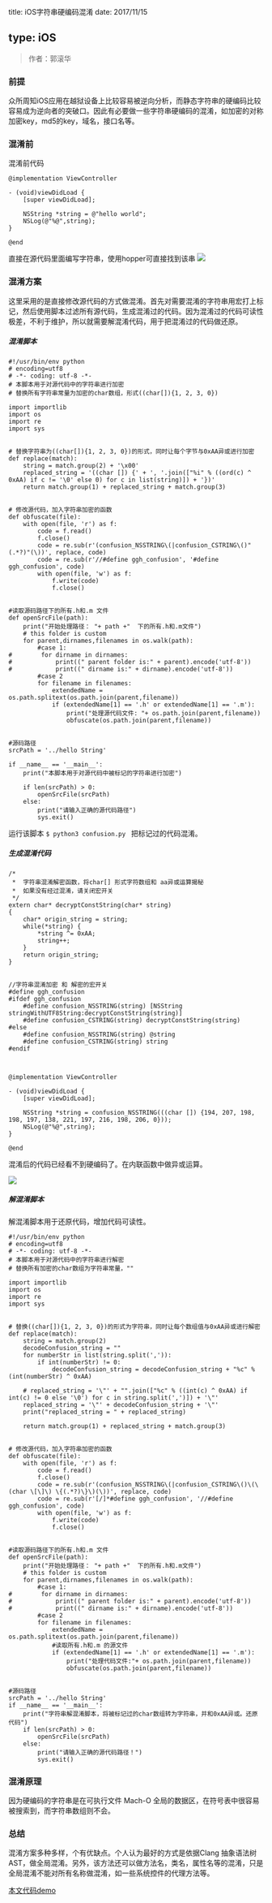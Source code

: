 title: iOS字符串硬编码混淆
date: 2017/11/15


type: iOS
---

> 作者：郭滚华



### 前提

众所周知iOS应用在越狱设备上比较容易被逆向分析，而静态字符串的硬编码比较容易成为逆向者的突破口。因此有必要做一些字符串硬编码的混淆，如加密的对称加密key，md5的key，域名，接口名等。

<!-- more -->



### 混淆前
混淆前代码

```
@implementation ViewController

- (void)viewDidLoad {
    [super viewDidLoad];

    NSString *string = @"hello world";
    NSLog(@"%@",string);
}

@end
```
直接在源代码里面编写字符串，使用hopper可直接找到该串
![](http://upload-images.jianshu.io/upload_images/1290895-8ddbf775d496c356.png?imageMogr2/auto-orient/strip%7CimageView2/2/w/1240)

### 混淆方案
这里采用的是直接修改源代码的方式做混淆。首先对需要混淆的字符串用宏打上标记，然后使用脚本过滤所有源代码，生成混淆过的代码。因为混淆过的代码可读性极差，不利于维护，所以就需要解混淆代码，用于把混淆过的代码做还原。

##### 混淆脚本
```
#!/usr/bin/env python
# encoding=utf8
# -*- coding: utf-8 -*-
# 本脚本用于对源代码中的字符串进行加密
# 替换所有字符串常量为加密的char数组，形式((char[]){1, 2, 3, 0})

import importlib
import os
import re
import sys


# 替换字符串为((char[]){1, 2, 3, 0})的形式，同时让每个字节与0xAA异或进行加密
def replace(match):
    string = match.group(2) + '\x00'
    replaced_string = '((char []) {' + ', '.join(["%i" % ((ord(c) ^ 0xAA) if c != '\0' else 0) for c in list(string)]) + '})'
    return match.group(1) + replaced_string + match.group(3)


# 修改源代码，加入字符串加密的函数
def obfuscate(file):
    with open(file, 'r') as f:
        code = f.read()
        f.close()
        code = re.sub(r'(confusion_NSSTRING\(|confusion_CSTRING\()"(.*?)"(\))', replace, code)
        code = re.sub(r'//#define ggh_confusion', '#define ggh_confusion', code)
        with open(file, 'w') as f:
            f.write(code)
            f.close()


#读取源码路径下的所有.h和.m 文件
def openSrcFile(path):    
    print("开始处理路径： "+ path +"  下的所有.h和.m文件")
    # this folder is custom
    for parent,dirnames,filenames in os.walk(path):
        #case 1:
#        for dirname in dirnames:
#            print((" parent folder is:" + parent).encode('utf-8'))
#            print((" dirname is:" + dirname).encode('utf-8'))
        #case 2
        for filename in filenames:
            extendedName = os.path.splitext(os.path.join(parent,filename))
            if (extendedName[1] == '.h' or extendedName[1] == '.m'):
                print("处理源代码文件: "+ os.path.join(parent,filename))
                obfuscate(os.path.join(parent,filename))


#源码路径
srcPath = '../hello String'

if __name__ == '__main__':
    print("本脚本用于对源代码中被标记的字符串进行加密")

    if len(srcPath) > 0:
        openSrcFile(srcPath)
    else:
        print("请输入正确的源代码路径")
        sys.exit()

```
运行该脚本 ``` $ python3 confusion.py  ``` 把标记过的代码混淆。

##### 生成混淆代码

```
/*
 *  字符串混淆解密函数，将char[] 形式字符数组和 aa异或运算揭秘
 *  如果没有经过混淆，请关闭宏开关
 */
extern char* decryptConstString(char* string)
{
    char* origin_string = string;
    while(*string) {
        *string ^= 0xAA;
        string++;
    }
    return origin_string;
}


//字符串混淆加密 和 解密的宏开关
#define ggh_confusion
#ifdef ggh_confusion
    #define confusion_NSSTRING(string) [NSString stringWithUTF8String:decryptConstString(string)]
    #define confusion_CSTRING(string) decryptConstString(string)
#else
    #define confusion_NSSTRING(string) @string
    #define confusion_CSTRING(string) string
#endif



@implementation ViewController

- (void)viewDidLoad {
    [super viewDidLoad];

    NSString *string = confusion_NSSTRING(((char []) {194, 207, 198, 198, 197, 138, 221, 197, 216, 198, 206, 0}));
    NSLog(@"%@",string);
}

@end
```

混淆后的代码已经看不到硬编码了。在内联函数中做异或运算。

![](http://upload-images.jianshu.io/upload_images/1290895-fe79fc2f492c66b1.png?imageMogr2/auto-orient/strip%7CimageView2/2/w/1240)

##### 解混淆脚本
解混淆脚本用于还原代码，增加代码可读性。

```
#!/usr/bin/env python
# encoding=utf8
# -*- coding: utf-8 -*-
# 本脚本用于对源代码中的字符串进行解密
# 替换所有加密的char数组为字符串常量，""

import importlib
import os
import re
import sys


# 替换((char[]){1, 2, 3, 0})的形式为字符串，同时让每个数组值与0xAA异或进行解密
def replace(match):
    string = match.group(2)
    decodeConfusion_string = ""
    for numberStr in list(string.split(',')):
        if int(numberStr) != 0:
            decodeConfusion_string = decodeConfusion_string + "%c" % (int(numberStr) ^ 0xAA)

    # replaced_string = '\"' + "".join(["%c" % ((int(c) ^ 0xAA) if int(c) != 0 else '\0') for c in string.split(',')]) + '\"'
    replaced_string = '\"' + decodeConfusion_string + '\"'
    print("replaced_string = " + replaced_string)

    return match.group(1) + replaced_string + match.group(3)


# 修改源代码，加入字符串加密的函数
def obfuscate(file):
    with open(file, 'r') as f:
        code = f.read()
        f.close()
        code = re.sub(r'(confusion_NSSTRING\(|confusion_CSTRING\()\(\(char \[\]\) \{(.*?)\}\)(\))', replace, code)
        code = re.sub(r'[/]*#define ggh_confusion', '//#define ggh_confusion', code)
        with open(file, 'w') as f:
            f.write(code)
            f.close()


#读取源码路径下的所有.h和.m 文件
def openSrcFile(path):  
    print("开始处理路径： "+ path +"  下的所有.h和.m文件") 
    # this folder is custom
    for parent,dirnames,filenames in os.walk(path):
        #case 1:
#        for dirname in dirnames:
#            print((" parent folder is:" + parent).encode('utf-8'))
#            print((" dirname is:" + dirname).encode('utf-8'))
        #case 2
        for filename in filenames:
            extendedName = os.path.splitext(os.path.join(parent,filename))
            #读取所有.h和.m 的源文件
            if (extendedName[1] == '.h' or extendedName[1] == '.m'):
                print("处理代码文件:"+ os.path.join(parent,filename))
                obfuscate(os.path.join(parent,filename))


#源码路径
srcPath = '../hello String'
if __name__ == '__main__':
    print("字符串解混淆脚本，将被标记过的char数组转为字符串，并和0xAA异或。还原代码")
    if len(srcPath) > 0:
        openSrcFile(srcPath)
    else:
        print("请输入正确的源代码路径！")
        sys.exit()

```

### 混淆原理
因为硬编码的字符串是在可执行文件 Mach-O 全局的数据区，在符号表中很容易被搜索到，而字符串数组则不会。

###  总结
混淆方案多种多样，个有优缺点。个人认为最好的方式是依据Clang 抽象语法树AST，做全局混淆。另外，该方法还可以做方法名，类名，属性名等的混淆，只是全局混淆不能对所有名称做混淆，如一些系统控件的代理方法等。

[本文代码demo](https://github.com/guogh/iOSApplicationReinforcement)